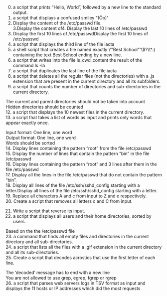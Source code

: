 0. a script that prints “Hello, World”, followed by a new line to the standard output.                                                                                    
1. a script that displays a confused smiley "(Ôo)'                                                                                                                        
2. Display the content of the /etc/passwd file.                                                                                                                           
3.Display the content of4. Display the last 10 lines of /etc/passwd                                                                                                       
5. Display the first 10 lines of /etc/passwdDisplay the first 10 lines of /etc/passwd                                                                                     
6. a script that displays the third line of the file iacta                                                                                                                
7. a shell script that creates a file named exactly \\\'"Best School"\'\\$\?\\\\\*:) containing the text Best School ending by a new line.                          
8. a script that writes into the file ls_cwd_content the result of the command ls -la                                                                                     
9. a script that duplicates the last line of the file iacta                                                                                                               
10.  a script that deletes all the regular files (not the directories) with a .js extension that are present in the current directory and all its subfolders.             
11. a script that counts the number of directories and sub-directories in the current directory.                                                                          
                                                                                                                                                                          
The current and parent directories should not be taken into account                                                                                                       
Hidden directories should be counted                                                                                                                                      
12. a script that displays the 10 newest files in the current directory.                                                                                                  
13. a script that takes a list of words as input and prints only words that appear exactly once.                                                                          
                                                                                                                                                                          
Input format: One line, one word                                                                                                                                          
Output format: One line, one word                                                                                                                                         
Words should be sorted                                                                                                                                                    
14. Display lines containing the pattern “root” from the file /etc/passwd                                                                                                 
15. Display the number of lines that contain the pattern “bin” in the file /etc/passwd                                                                                    
16. Display lines containing the pattern “root” and 3 lines after them in the file /etc/passwd                                                                            
17. Display all the lines in the file /etc/passwd that do not contain the pattern “bin”.                                                                                  
18. Display all lines of the file /etc/ssh/sshd_config starting with a letter.Display all lines of the file /etc/ssh/sshd_config starting with a letter.                  
19. Replace all characters A and c from input to Z and e respectively.                                                                                                    
20. Create a script that removes all letters c and C from input.                                                                                                          
                                                                                                                                                                          
21. Write a script that reverse its input.                                                                                                                                
22. a script that displays all users and their home directories, sorted by users.                                                                                         
                                                                                                                                                                          
Based on the the /etc/passwd file                                                                                                                                         
23. a command that finds all empty files and directories in the current directory and all sub-directories.                                                                
24. a script that lists all the files with a .gif extension in the current directory and all its sub-directories.                                                         
25. Create a script that decodes acrostics that use the first letter of each line.                                                                                        
                                                                                                                                                                          
The ‘decoded’ message has to end with a new line                                                                                                                          
You are not allowed to use grep, egrep, fgrep or rgrep                                                                                                                    
26. a script that parses web servers logs in TSV format as input and displays the 11 hosts or IP addresses which did the most requests
